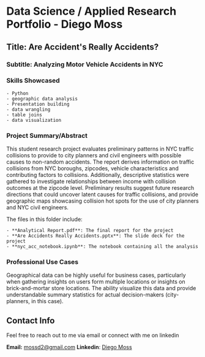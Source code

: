 # Data Science / Applied Research Portfolio - Diego Moss

## Title: Are Accident's Really Accidents?
### Subtitle: Analyzing Motor Vehicle Accidents in NYC


### Skills Showcased
	- Python
	- geographic data analysis
	- Presentation building
	- data wrangling
	- table joins
	- data visualization

### Project Summary/Abstract

This student research project evaluates preliminary patterns in NYC traffic collisions to provide to city planners and civil engineers with possible causes to non-random accidents. The report derives information on traffic collisions from NYC boroughs, zipcodes, vehicle characteristics and contributing factors to collisions. Additionally, descriptive statistics were gathered to investigate relationships between income with collision outcomes at the zipcode level. Preliminary results suggest future research directions that could uncover latent causes for traffic collisions, and provide geographic maps showcasing collision hot spots for the use of city planners and NYC civil engineers.

The files in this folder include:

	- **Analytical Report.pdf**: The final report for the project
	- **Are Accidents Really Accidents.pptx**: The slide deck for the project
	- **nyc_acc_notebook.ipynb**: The notebook containing all the analysis

### Professional Use Cases

Geographical data can be highly useful for business cases, particularly when gathering insights on users form multiple locations or insights on brick-and-mortar store locations. The ability visualize this data and provide understandable summary statistics for actual decision-makers (city-planners, in this case).


## Contact Info

Feel free to reach out to me via email or connect with me on linkedin

**Email:** mossd2@gmail.com
**Linkedin**: [Diego Moss](www.linkedin.com/in/diego-moss-0941252a2)

